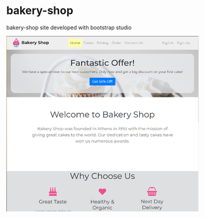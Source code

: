 # bakery-shop
bakery-shop site developed with bootstrap studio

![Alt text](https://github.com/kontelk/bakery-shop/blob/main/website-preview.png "website-preview")
